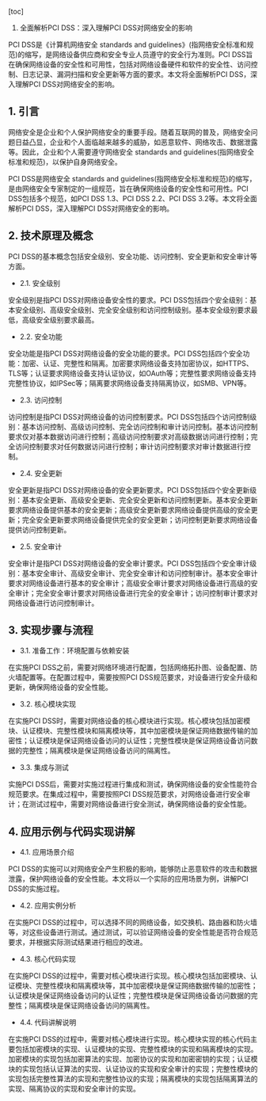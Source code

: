 
[toc]                    
                
                
1. 全面解析PCI DSS：深入理解PCI DSS对网络安全的影响

PCI DSS是《计算机网络安全 standards and guidelines》(指网络安全标准和规范)的缩写，是网络设备供应商和安全专业人员遵守的安全行为准则。PCI DSS旨在确保网络设备的安全性和可用性，包括对网络设备硬件和软件的安全性、访问控制、日志记录、漏洞扫描和安全更新等方面的要求。本文将全面解析PCI DSS，深入理解PCI DSS对网络安全的影响。

## 1. 引言

网络安全是企业和个人保护网络安全的重要手段。随着互联网的普及，网络安全问题日益凸显，企业和个人面临越来越多的威胁，如恶意软件、网络攻击、数据泄露等。因此，企业和个人需要遵守网络安全 standards and guidelines(指网络安全标准和规范)，以保护自身网络安全。

PCI DSS是网络安全 standards and guidelines(指网络安全标准和规范)的缩写，是由网络安全专家制定的一组规范，旨在确保网络设备的安全性和可用性。PCI DSS包括多个规范，如PCI DSS 1.3、PCI DSS 2.2、PCI DSS 3.2等。本文将全面解析PCI DSS，深入理解PCI DSS对网络安全的影响。

## 2. 技术原理及概念

PCI DSS的基本概念包括安全级别、安全功能、访问控制、安全更新和安全审计等方面。

- 2.1. 安全级别

安全级别是指PCI DSS对网络设备安全性的要求。PCI DSS包括四个安全级别：基本安全级别、高级安全级别、完全安全级别和访问控制级别。基本安全级别要求最低，高级安全级别要求最高。

- 2.2. 安全功能

安全功能是指PCI DSS对网络设备的安全功能的要求。PCI DSS包括四个安全功能：加密、认证、完整性和隔离。加密要求网络设备支持加密协议，如HTTPS、TLS等；认证要求网络设备支持认证协议，如OAuth等；完整性要求网络设备支持完整性协议，如IPSec等；隔离要求网络设备支持隔离协议，如SMB、VPN等。

- 2.3. 访问控制

访问控制是指PCI DSS对网络设备的访问控制要求。PCI DSS包括四个访问控制级别：基本访问控制、高级访问控制、完全访问控制和审计访问控制。基本访问控制要求仅对基本数据访问进行控制；高级访问控制要求对高级数据访问进行控制；完全访问控制要求对任何数据访问进行控制；审计访问控制要求对审计数据进行控制。

- 2.4. 安全更新

安全更新是指PCI DSS对网络设备的安全更新要求。PCI DSS包括四个安全更新级别：基本安全更新、高级安全更新、完全安全更新和访问控制更新。基本安全更新要求网络设备提供基本的安全更新；高级安全更新要求网络设备提供高级的安全更新；完全安全更新要求网络设备提供完全的安全更新；访问控制更新要求网络设备提供访问控制更新。

- 2.5. 安全审计

安全审计是指PCI DSS对网络设备的安全审计要求。PCI DSS包括四个安全审计级别：基本安全审计、高级安全审计、完全安全审计和访问控制审计。基本安全审计要求对网络设备进行基本的安全审计；高级安全审计要求对网络设备进行高级的安全审计；完全安全审计要求对网络设备进行完全的安全审计；访问控制审计要求对网络设备进行访问控制审计。

## 3. 实现步骤与流程

- 3.1. 准备工作：环境配置与依赖安装

在实施PCI DSS之前，需要对网络环境进行配置，包括网络拓扑图、设备配置、防火墙配置等。在配置过程中，需要按照PCI DSS规范要求，对设备进行安全升级和更新，确保网络设备的安全性能。

- 3.2. 核心模块实现

在实施PCI DSS时，需要对网络设备的核心模块进行实现。核心模块包括加密模块、认证模块、完整性模块和隔离模块等，其中加密模块是保证网络数据传输的加密性；认证模块是保证网络设备访问的认证性；完整性模块是保证网络设备访问数据的完整性；隔离模块是保证网络设备访问的隔离性。

- 3.3. 集成与测试

实施PCI DSS后，需要对实施过程进行集成和测试，确保网络设备的安全性能符合规范要求。在集成过程中，需要按照PCI DSS规范要求，对网络设备进行安全审计；在测试过程中，需要对网络设备进行安全测试，确保网络设备的安全性能。

## 4. 应用示例与代码实现讲解

- 4.1. 应用场景介绍

PCI DSS的实施可以对网络安全产生积极的影响，能够防止恶意软件的攻击和数据泄露，保护网络设备的安全性能。本文将以一个实际的应用场景为例，讲解PCI DSS的实施过程。

- 4.2. 应用实例分析

在实施PCI DSS的过程中，可以选择不同的网络设备，如交换机、路由器和防火墙等，对这些设备进行测试。通过测试，可以验证网络设备的安全性能是否符合规范要求，并根据实际测试结果进行相应的改进。

- 4.3. 核心代码实现

在实施PCI DSS的过程中，需要对核心模块进行实现。核心模块包括加密模块、认证模块、完整性模块和隔离模块等，其中加密模块是保证网络数据传输的加密性；认证模块是保证网络设备访问的认证性；完整性模块是保证网络设备访问数据的完整性；隔离模块是保证网络设备访问的隔离性。

- 4.4. 代码讲解说明

在实施PCI DSS的过程中，需要对核心模块进行实现。核心模块实现的核心代码主要包括加密模块的实现、认证模块的实现、完整性模块的实现和隔离模块的实现。加密模块的实现包括加密算法的实现、加密协议的实现和加密密钥的实现；认证模块的实现包括认证算法的实现、认证协议的实现和安全审计的实现；完整性模块的实现包括完整性算法的实现和完整性协议的实现；隔离模块的实现包括隔离算法的实现、隔离协议的实现和安全审计的实现。

